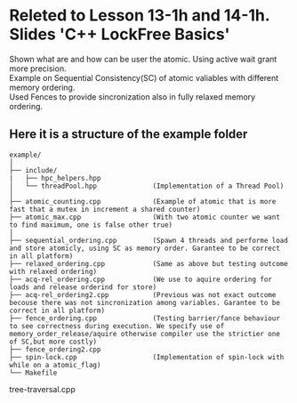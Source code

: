 # Releted to Lesson 13-1h and 14-1h. Slides 'C++ LockFree Basics'
Shown what are and how can be user the atomic. Using active wait grant more precision.  
Example on Sequential Consistency(SC) of atomic valiables with different memory ordering.  
Used Fences to provide sincronization also in fully relaxed memory ordering.
## Here it is a structure of the example folder
```
example/
│
├── include/
|   ├── hpc_helpers.hpp
│   └── threadPool.hpp              (Implementation of a Thread Pool)
│
├── atomic_counting.cpp             (Example of atomic that is more fast that a mutex in increment a shared counter)
├── atomic_max.cpp                  (With two atomic counter we want to find maximum, one is false other true)
│
├── sequential_ordering.cpp         (Spawn 4 threads and performe load and store atomicly, using SC as memory order. Garantee to be correct in all platform)
├── relaxed_ordering.cpp            (Same as above but testing outcome with relaxed ordering)
├── acq-rel_ordering.cpp            (We use to aquire ordering for loads and release orderind for store)
├── acq-rel_ordering2.cpp           (Previous was not exact outcome becouse there was not sincronization among variables. Garantee to be correct in all platform)
├── fence_ordering.cpp              (Testing barrier/fance behaviour to see correctness during execution. We specify use of memory_order_release/aquire otherwise compiler use the strictier one of SC,but more costly)
├── fence_ordering2.cpp
├── spin-lock.cpp                   (Implementation of spin-lock with while on a atomic_flag)
└── Makefile
```
tree-traversal.cpp
